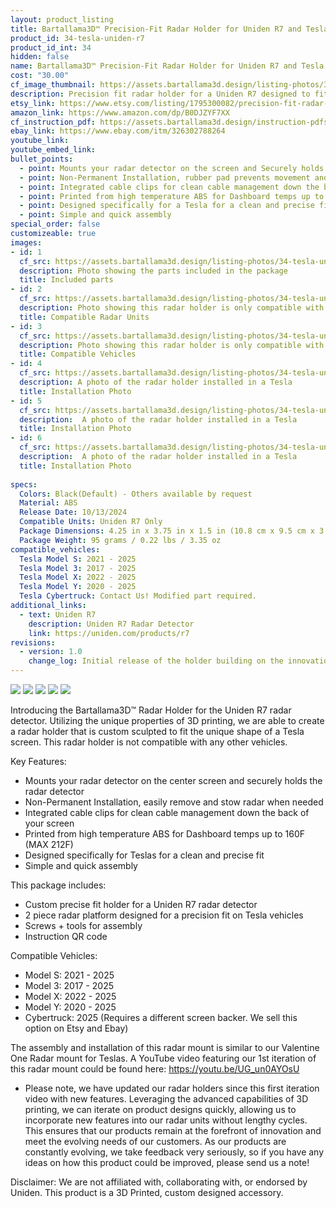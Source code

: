 ```yaml
---
layout: product_listing
title: Bartallama3D™ Precision-Fit Radar Holder for Uniden R7 and Tesla
product_id: 34-tesla-uniden-r7
product_id_int: 34
hidden: false
name: Bartallama3D™ Precision-Fit Radar Holder for Uniden R7 and Tesla
cost: "30.00"
cf_image_thumbnail: https://assets.bartallama3d.design/listing-photos/34-tesla-uniden-r7/1.jpg
description: Precision fit radar holder for a Uniden R7 designed to fit inside a Tesla
etsy_link: https://www.etsy.com/listing/1795300082/precision-fit-radar-holder-uniden-r7
amazon_link: https://www.amazon.com/dp/B0DJZYF7XX
cf_instruction_pdf: https://assets.bartallama3d.design/instruction-pdfs/Bartallama3D-Radar-Holder-Assembly-Instructions.pdf
ebay_link: https://www.ebay.com/itm/326302788264
youtube_link: 
youtube_embed_link:
bullet_points:
  - point: Mounts your radar detector on the screen and Securely holds the radar detector
  - point: Non-Permanent Installation, rubber pad prevents movement and enables easy removal for storage
  - point: Integrated cable clips for clean cable management down the back of your screen
  - point: Printed from high temperature ABS for Dashboard temps up to 160F (MAX 212F)
  - point: Designed specifically for a Tesla for a clean and precise fit
  - point: Simple and quick assembly
special_order: false
customizeable: true
images:
- id: 1
  cf_src: https://assets.bartallama3d.design/listing-photos/34-tesla-uniden-r7/11.jpg
  description: Photo showing the parts included in the package
  title: Included parts
- id: 2
  cf_src: https://assets.bartallama3d.design/listing-photos/34-tesla-uniden-r7/21.jpg
  description: Photo showing this radar holder is only compatible with the Uniden R7
  title: Compatible Radar Units
- id: 3
  cf_src: https://assets.bartallama3d.design/listing-photos/34-tesla-uniden-r7/22.jpg
  description: Photo showing this radar holder is only compatible with some Teslas
  title: Compatible Vehicles
- id: 4
  cf_src: https://assets.bartallama3d.design/listing-photos/34-tesla-uniden-r7/31.jpg
  description: A photo of the radar holder installed in a Tesla
  title: Installation Photo
- id: 5
  cf_src: https://assets.bartallama3d.design/listing-photos/34-tesla-uniden-r7/32.jpg
  description:  A photo of the radar holder installed in a Tesla
  title: Installation Photo
- id: 6
  cf_src: https://assets.bartallama3d.design/listing-photos/34-tesla-uniden-r7/33.jpg
  description:  A photo of the radar holder installed in a Tesla
  title: Installation Photo
  
specs:
  Colors: Black(Default) - Others available by request 
  Material: ABS
  Release Date: 10/13/2024
  Compatible Units: Uniden R7 Only
  Package Dimensions: 4.25 in x 3.75 in x 1.5 in (10.8 cm x 9.5 cm x 3.8cm) [HxWxD]
  Package Weight: 95 grams / 0.22 lbs / 3.35 oz
compatible_vehicles:
  Tesla Model S: 2021 - 2025
  Tesla Model 3: 2017 - 2025
  Tesla Model X: 2022 - 2025
  Tesla Model Y: 2020 - 2025
  Tesla Cybertruck: Contact Us! Modified part required.
additional_links:
  - text: Uniden R7
    description: Uniden R7 Radar Detector
    link: https://uniden.com/products/r7
revisions:
  - version: 1.0
    change_log: Initial release of the holder building on the innovation of our other holders! 
---
```

<img src="https://assets.bartallama3d.design/premium-content/radar-holders/header.jpg">
<img src="https://assets.bartallama3d.design/premium-content/radar-holders/radar_description.jpg">
<img src="https://assets.bartallama3d.design/premium-content/radar-holders/platform_tesla.jpg">
<img src="https://assets.bartallama3d.design/premium-content/radar-holders/radar_uniden_r7.jpg">
<img src="https://assets.bartallama3d.design/premium-content/radar-holders/footer.jpg">

Introducing the Bartallama3D™ Radar Holder for the Uniden R7 radar detector. Utilizing the unique properties of 3D printing, we are able to create a radar holder that is custom sculpted to fit the unique shape of a Tesla screen. This radar holder is not compatible with any other vehicles. 

Key Features:
- Mounts your radar detector on the center screen and securely holds the radar detector
- Non-Permanent Installation, easily remove and stow radar when needed
- Integrated cable clips for clean cable management down the back of your screen
- Printed from high temperature ABS for Dashboard temps up to 160F (MAX 212F)
- Designed specifically for Teslas for a clean and precise fit
- Simple and quick assembly

This package includes:
- Custom precise fit holder for a Uniden R7 radar detector
- 2 piece radar platform designed for a precision fit on Tesla vehicles
- Screws + tools for assembly
- Instruction QR code

Compatible Vehicles:
- Model S: 2021 - 2025
- Model 3: 2017 - 2025
- Model X: 2022 - 2025
- Model Y: 2020 - 2025
- Cybertruck: 2025 (Requires a different screen backer. We sell this option on Etsy and Ebay)

The assembly and installation of this radar mount is similar to our Valentine One Radar mount for Teslas. A YouTube video featuring our 1st iteration of this radar mount could be found here: https://youtu.be/UG_un0AYOsU

* Please note, we have updated our radar holders since this first iteration video with new features. Leveraging the advanced capabilities of 3D printing, we can iterate on product designs quickly, allowing us to incorporate new features into our radar units without lengthy cycles. This ensures that our products remain at the forefront of innovation and meet the evolving needs of our customers. As our products are constantly evolving, we take feedback very seriously, so if you have any ideas on how this product could be improved, please send us a note!

Disclaimer: We are not affiliated with, collaborating with, or endorsed by Uniden. This product is a 3D Printed, custom designed accessory.